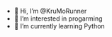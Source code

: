 - 👋 Hi, I’m @KruMoRunner
- 👀 I’m interested in progarming
- 🌱 I’m currently learning Python

<!---
KruMoRunner/KruMoRunner is a ✨ special ✨ repository because its `README.md` (this file) appears on your GitHub profile.
You can click the Preview link to take a look at your changes.
--->
